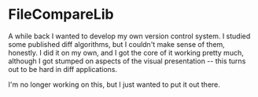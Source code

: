 # FileCompareLib

A while back I wanted to develop my own version control system. I studied some published diff algorithms, but I couldn't make sense of them, honestly. I did it on my own, and I got the core of it working pretty much, although I got stumped on aspects of the visual presentation -- this turns out to be hard in diff applications.

I'm no longer working on this, but I just wanted to put it out there.

